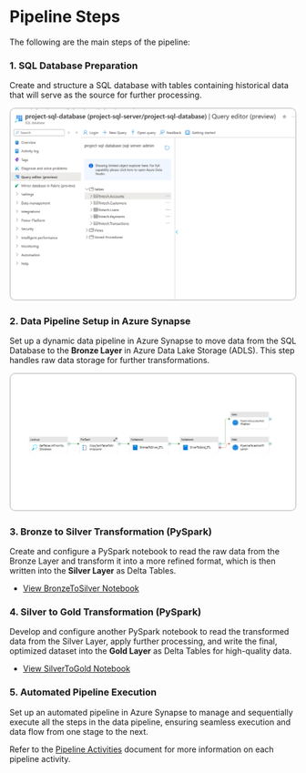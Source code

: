 # Pipeline Steps

The following are the main steps of the pipeline:

### 1. SQL Database Preparation

Create and structure a SQL database with tables containing historical data that will serve as the source for further processing.

<img src="../assets/images/sql_database_tables.png" alt="SQL Database Tables" style="border: 2px solid #d3d3d3; border-radius: 10px;" width="500">

### 2. Data Pipeline Setup in Azure Synapse

Set up a dynamic data pipeline in Azure Synapse to move data from the SQL Database to the **Bronze Layer** in Azure Data Lake Storage (ADLS). This step handles raw data storage for further transformations.

<img src="../assets/images/fintech_pipeline.png" alt="SQL Database Tables" style="border: 2px solid #d3d3d3; border-radius: 10px;" width="500">

### 3. Bronze to Silver Transformation (PySpark)

Create and configure a PySpark notebook to read the raw data from the Bronze Layer and transform it into a more refined format, which is then written into the **Silver Layer** as Delta Tables.
   - [View BronzeToSilver Notebook](../notebooks/BronzeToSilver_ETL.ipynb)

### 4. Silver to Gold Transformation (PySpark)

Develop and configure another PySpark notebook to read the transformed data from the Silver Layer, apply further processing, and write the final, optimized dataset into the **Gold Layer** as Delta Tables for high-quality data.
   - [View SilverToGold Notebook](../notebooks/SilverToGold_ETL.ipynb)

### 5. Automated Pipeline Execution

Set up an automated pipeline in Azure Synapse to manage and sequentially execute all the steps in the data pipeline, ensuring seamless execution and data flow from one stage to the next.

Refer to the [Pipeline Activities](Pipeline_Activities.md) document for more information on each pipeline activity.
